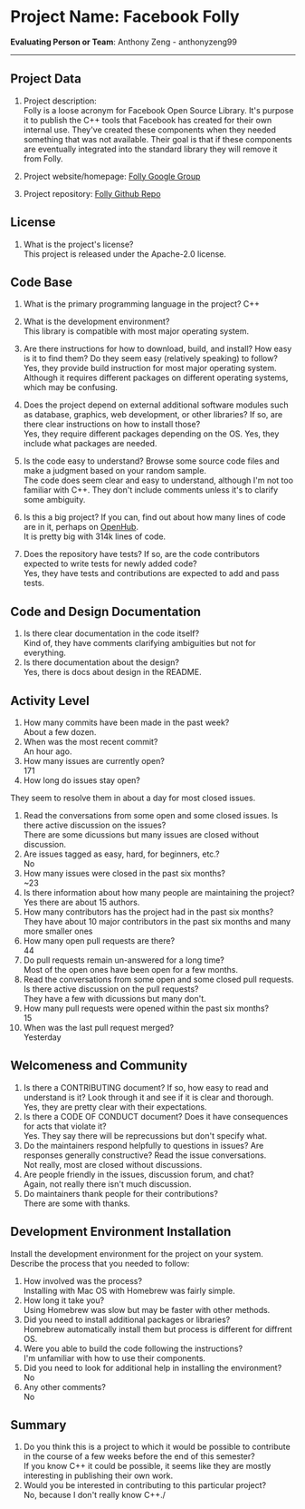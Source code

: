 # Project Name:  Facebook Folly



**Evaluating Person or Team**: Anthony Zeng - anthonyzeng99
<!-- list your first name and github user-name-->
---

## Project Data

1. Project description: <br>
	Folly is a loose acronym for Facebook Open Source Library. It's purpose it to publish the C++ tools that
	Facebook has created for their own internal use. They've created these components when they needed something
	that was not available. Their goal is that if these components are eventually integrated into the standard library
	they will remove it from Folly.

1. Project website/homepage: [Folly Google Group](https://groups.google.com/forum/?fromgroups#!forum/facebook-folly)

1. Project repository: [Folly Github Repo](https://github.com/facebook/folly)



## License

1. What is the project's license? <br> This project is released under the Apache-2.0 license.
<!--
In most repositories there will be a file named LICENSE or something similar in
the root level of the repository. This is the one to examine. There may be
different licenses on specific files, but the project will have a main license.
-->



## Code Base


1. What is the primary programming language in the project? 
C++

1. What is the development environment? <br> 
This library is compatible with most major operating system.
	<!--
	For example, is it Gnu C++ on Linux?
	Is it a Windows 10 application? Does one need to develop in a virtual machine?
	-->

1. Are there instructions for how to download, build, and install? How easy is it
to find them? Do they seem easy (relatively speaking) to follow? <br> 
Yes, they provide build instruction for most major operating system. Although it requires different
packages on different operating systems, which may be confusing.

1. Does the project depend on external additional software modules such as
database,  graphics, web development, or other libraries? If so, are there clear instructions on how to install those? <br>
Yes, they require different packages depending on the OS. Yes, they include what packages are needed.

1. Is the code easy to understand? Browse some source code files and make
a judgment based on your random sample. <br>
The code does seem clear and easy to understand, although I'm not too familiar with C++.
They don't include comments unless it's to clarify some ambiguity.

1. Is this a big project? If you can, find out about how many lines of code
are in it, perhaps on [OpenHub](https://www.openhub.net/). <br>
It is pretty big with 314k lines of code.

1. Does the repository have tests? If so, are the code contributors expected to write tests for newly added code? <br>
Yes, they have tests and contributions are expected to add and pass tests.


## Code and Design Documentation
1. Is there clear documentation in the code itself? <br>
Kind of, they have comments clarifying ambiguities but not for everything.
1. Is there documentation about the design?  <br>
Yes, there is docs about design in the README.

## Activity Level


1. How many commits have been made in the past week? <br>
About a few dozen.
1. When was the most recent commit? <br>
An hour ago.
1. How many issues are currently open? <br>
171
1. How long do issues stay open? <br>
	<!--
	Take the five closed issues (they can be most recently closed or a sample distributed over time) and look at when each was first reported.
	Compute the number of days that each was open and take the average.
	-->
They seem to resolve them in about a day for most closed issues.
1. Read the conversations from some open and some closed issues. Is there active discussion on the issues? <br>
There are some dicussions but many issues are closed without discussion.
1. Are issues tagged as easy, hard, for beginners, etc.? <br>
No
1. How many issues were closed in the past six months? <br>
~23
1. Is there information about how many people are maintaining the project? <br>
Yes there are about 15 authors.
1. How many contributors has the project had in the past six months? <br>
They have about 10 major contributors in the past six months and many more smaller ones
1. How many open pull requests are there? <br>
44
1. Do pull requests remain un-answered for a long time? <br>
	<!--
	Look at the closed pull requests to see how long they stayed open.
	Take the five closed pull requests  (they can be most recently closed or a sample distributed over time) and look at when each was first created.
	Compute the number of days that each was open and take the average.
	-->
    Most of the open ones have been open for a few months.
1. Read the conversations from some open and some closed pull requests.  Is there active discussion on the pull requests? <br>
They have a few with dicussions but many don't.
1. How many pull requests were opened within the past six months? <br>
15
1. When was the last  pull request  merged? <br>
Yesterday
## Welcomeness and Community

1. Is there a CONTRIBUTING document? If so, how easy to read and understand is it?
Look through it and see if it is clear and thorough. <br>
Yes, they are pretty clear with their expectations.
1. Is there a CODE OF CONDUCT document? Does it have consequences for acts that
violate it? <br>
Yes. They say there will be reprecussions but don't specify what. 
1. Do the maintainers respond helpfully to questions in issues?
Are responses generally constructive? Read the issue conversations. <br>
Not really, most are closed without discussions.
1. Are people friendly in the issues, discussion forum, and chat? <br>
Again, not really there isn't much discussion.
1. Do maintainers thank people for their contributions? <br>
There are some with thanks.

## Development Environment Installation

Install the development environment for the project on your system.
Describe the process that you needed to follow:

1. How involved was the process? <br>
Installing with Mac OS with Homebrew was fairly simple.
1. How long it take you? <br>
Using Homebrew was slow but may be faster with other methods.
1. Did you need to install additional packages or libraries? <br>
Homebrew automatically install them but process is different for diffrent OS.
1. Were you able to build the code following the instructions? <br>
I'm unfamiliar with how to use their components.
1. Did you need to look for additional help in installing the environment? <br>
No
1. Any other comments? <br>
No



## Summary
1. Do you think  this is a project to which it would be possible to contribute
in the course of a few weeks before the end of this semester? <br>
	<!--
	Explain your position. Do NOT simply say 'yes or 'no'.
	-->
	If you know C++ it could be possible, it seems like they are mostly interesting in publishing their own work.
1. Would you be interested in contributing to this particular project? <br>
	<!--
	Explain why you would or would not be interested in contributing to this project. Do NOT simply say 'yes or 'no'.
	-->
	No, because I don't really know C++./
